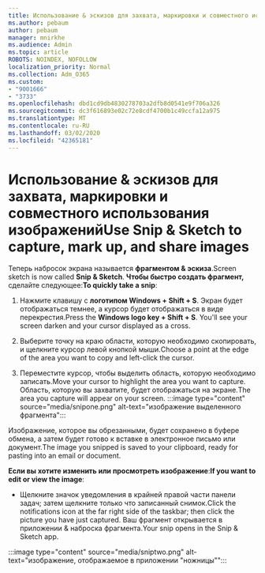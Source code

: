 ```yaml
---
title: Использование & эскизов для захвата, маркировки и совместного использования изображений
ms.author: pebaum
author: pebaum
manager: mnirkhe
ms.audience: Admin
ms.topic: article
ROBOTS: NOINDEX, NOFOLLOW
localization_priority: Normal
ms.collection: Adm_O365
ms.custom:
- "9001666"
- "3733"
ms.openlocfilehash: dbd1cd9db4830278703a2dfb8d0541e9f706a326
ms.sourcegitcommit: dc3f616893e02c72e8cdf4700b1c49ccfa12a975
ms.translationtype: MT
ms.contentlocale: ru-RU
ms.lasthandoff: 03/02/2020
ms.locfileid: "42365181"
---
```

# <a name="use-snip--sketch-to-capture-mark-up-and-share-images"></a><span data-ttu-id="575eb-102">Использование & эскизов для захвата, маркировки и совместного использования изображений</span><span class="sxs-lookup"><span data-stu-id="575eb-102">Use Snip & Sketch to capture, mark up, and share images</span></span>

<span data-ttu-id="575eb-103">Теперь набросок экрана называется **фрагментом & эскиза**.</span><span class="sxs-lookup"><span data-stu-id="575eb-103">Screen sketch is now called **Snip & Sketch**.</span></span> <span data-ttu-id="575eb-104">**Чтобы быстро создать фрагмент,** сделайте следующее:</span><span class="sxs-lookup"><span data-stu-id="575eb-104">**To quickly take a snip**:</span></span>

1. <span data-ttu-id="575eb-105">Нажмите клавишу с **логотипом Windows + Shift + S**. Экран будет отображаться темнее, а курсор будет отображаться в виде перекрестия.</span><span class="sxs-lookup"><span data-stu-id="575eb-105">Press the **Windows logo key + Shift + S**. You'll see your screen darken and your cursor displayed as a cross.</span></span> 

2. <span data-ttu-id="575eb-106">Выберите точку на краю области, которую необходимо скопировать, и щелкните курсор левой кнопкой мыши.</span><span class="sxs-lookup"><span data-stu-id="575eb-106">Choose a point at the edge of the area you want to copy and left-click the cursor.</span></span> 

3. <span data-ttu-id="575eb-107">Переместите курсор, чтобы выделить область, которую необходимо записать.</span><span class="sxs-lookup"><span data-stu-id="575eb-107">Move your cursor to highlight the area you want to capture.</span></span> <span data-ttu-id="575eb-108">Область, которую вы захватите, будет отображаться на экране.</span><span class="sxs-lookup"><span data-stu-id="575eb-108">The area you capture will appear on your screen.</span></span>
:::image type="content" source="media/snipone.png" alt-text="изображение выделенного фрагмента":::

<span data-ttu-id="575eb-110">Изображение, которое вы обрезанными, будет сохранено в буфере обмена, а затем будет готово к вставке в электронное письмо или документ.</span><span class="sxs-lookup"><span data-stu-id="575eb-110">The image you snipped is saved to your clipboard, ready for pasting into an email or document.</span></span> 

<span data-ttu-id="575eb-111">**Если вы хотите изменить или просмотреть изображение**:</span><span class="sxs-lookup"><span data-stu-id="575eb-111">**If you want to edit or view the image**:</span></span> 

- <span data-ttu-id="575eb-112">Щелкните значок уведомления в крайней правой части панели задач; затем щелкните только что записанный снимок.</span><span class="sxs-lookup"><span data-stu-id="575eb-112">Click the notifications icon at the far right side of the taskbar; then click the picture you have just captured.</span></span> <span data-ttu-id="575eb-113">Ваш фрагмент открывается в приложении & наброска фрагмента.</span><span class="sxs-lookup"><span data-stu-id="575eb-113">Your snip opens in the Snip & Sketch app.</span></span>

:::image type="content" source="media/sniptwo.png" alt-text="изображение, отображаемое в приложении "ножницы"":::